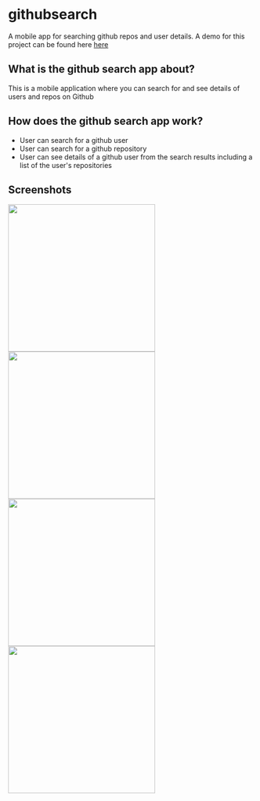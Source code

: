 # githubsearch
A mobile app for searching github repos and user details.
A demo for this project can be found here [here](https://drive.google.com/file/d/1t4YR2sl3xcdV_UtIJX2dpaWb6d7h16_w/view?usp=sharing)

## What is the github search app about?
This is a mobile application where you can search for and see details of users and repos on Github

## How does the github search app work?
- User can search for a github user
- User can search for a github repository
- User can see details of a github user from the search results including a list of the user's repositories

## Screenshots
<p float = "left">
<img src="https://drive.google.com/uc?export=view&id=1tgjqum330xk7tOSjoFWqxT8lhW6XwbPR" width = "300" >
<img src="https://drive.google.com/uc?export=view&id=1UXBPFRJtWB830cRsGnN2n0dfimVqxJNL" width = "300" >
<img src="https://drive.google.com/uc?export=view&id=16Widkdgq-Wzo3EVn8CnR8HNwO2OLkf-X" width = "300" >
<img src="https://drive.google.com/uc?export=view&id=185mtOnABLHQioJyRXG3LC7Q38OXyQFap" width = "300" >
</p>
